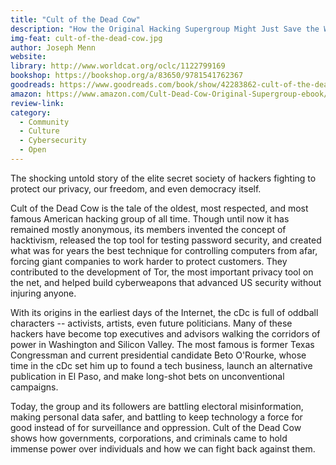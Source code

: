 ```yaml
---
title: "Cult of the Dead Cow"
description: "How the Original Hacking Supergroup Might Just Save the World"
img-feat: cult-of-the-dead-cow.jpg
author: Joseph Menn
website: 
library: http://www.worldcat.org/oclc/1122799169
bookshop: https://bookshop.org/a/83650/9781541762367
goodreads: https://www.goodreads.com/book/show/42283862-cult-of-the-dead-cow?from_search=true&from_srp=true&qid=DaB8khZe5G&rank=1
amazon: https://www.amazon.com/Cult-Dead-Cow-Original-Supergroup-ebook/dp/B07J54F9KR/ref=sr_1_1?crid=3UDQPXF09DH7K&keywords=Cult+of+the+Dead+Cow&qid=1659067559&sprefix=cult+of+the+dead+cow%2Caps%2C240&sr=8-1
review-link: 
category:
  - Community
  - Culture
  - Cybersecurity
  - Open
---
```


The shocking untold story of the elite secret society of hackers fighting to protect our privacy, our freedom, and even democracy itself.

Cult of the Dead Cow is the tale of the oldest, most respected, and most famous American hacking group of all time. Though until now it has remained mostly anonymous, its members invented the concept of hacktivism, released the top tool for testing password security, and created what was for years the best technique for controlling computers from afar, forcing giant companies to work harder to protect customers. They contributed to the development of Tor, the most important privacy tool on the net, and helped build cyberweapons that advanced US security without injuring anyone.

With its origins in the earliest days of the Internet, the cDc is full of oddball characters -- activists, artists, even future politicians. Many of these hackers have become top executives and advisors walking the corridors of power in Washington and Silicon Valley. The most famous is former Texas Congressman and current presidential candidate Beto O'Rourke, whose time in the cDc set him up to found a tech business, launch an alternative publication in El Paso, and make long-shot bets on unconventional campaigns.

Today, the group and its followers are battling electoral misinformation, making personal data safer, and battling to keep technology a force for good instead of for surveillance and oppression. Cult of the Dead Cow shows how governments, corporations, and criminals came to hold immense power over individuals and how we can fight back against them.